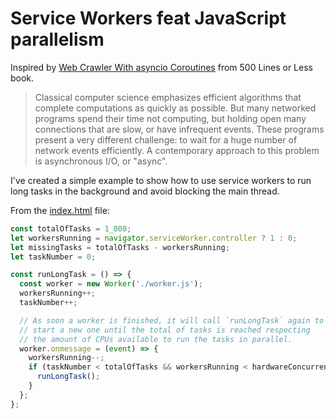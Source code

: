 # Service Workers feat JavaScript parallelism

Inspired by [Web Crawler With asyncio Coroutines](https://aosabook.org/en/500L/a-web-crawler-with-asyncio-coroutines.html) from 500 Lines or Less book.

> Classical computer science emphasizes efficient algorithms that complete computations as quickly as possible. But many networked programs spend their time not computing, but holding open many connections that are slow, or have infrequent events. These programs present a very different challenge: to wait for a huge number of network events efficiently. A contemporary approach to this problem is asynchronous I/O, or "async".

I've created a simple example to show how to use service workers to run long tasks in the background and avoid blocking the main thread.

From the [index.html](./index.html) file:

```js
const totalOfTasks = 1_000;
let workersRunning = navigator.serviceWorker.controller ? 1 : 0;
let missingTasks = totalOfTasks - workersRunning;
let taskNumber = 0;

const runLongTask = () => {
  const worker = new Worker('./worker.js');
  workersRunning++;
  taskNumber++;

  // As soon a worker is finished, it will call `runLongTask` again to
  // start a new one until the total of tasks is reached respecting
  // the amount of CPUs available to run the tasks in parallel.
  worker.onmessage = (event) => {
    workersRunning--;
    if (taskNumber < totalOfTasks && workersRunning < hardwareConcurrency) {
      runLongTask();
    }
  };
};

```

